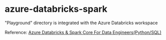 # azure-databricks-spark

"Playground" directory is integrated with the Azure Databricks workspace

Reference: [Azure Databricks & Spark Core For Data Engineers(Python/SQL)](https://www.udemy.com/course/azure-databricks-spark-core-for-data-engineers)

